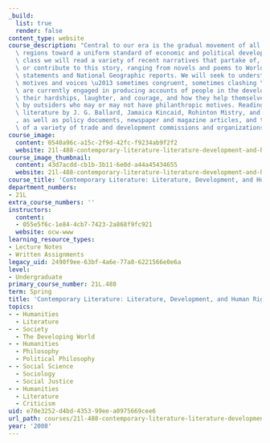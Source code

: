 ```yaml
---
_build:
  list: true
  render: false
content_type: website
course_description: "Central to our era is the gradual movement of all the world's\
  \ regions toward a uniform standard of economic and political development. In this\
  \ class we will read a variety of recent narratives that partake of, dissent from,\
  \ or contribute to this story, ranging from novels and poems to World Bank and IMF\
  \ statements and National Geographic reports. We will seek to understand the many\
  \ motives and voices \u2013 sometimes congruent, sometimes clashing \u2013 that\
  \ are currently engaged in producing accounts of people in the developing world:\
  \ their hardships, laughter, and courage, and how they help themselves and are helped\
  \ by outsiders who may or may not have philanthropic motives. Readings will include\
  \ literature by J. G. Ballard, Jamaica Kincaid, Rohinton Mistry, and John le Carr\xE9\
  , as well as policy documents, newspaper and magazine articles, and the Web sites\
  \ of a variety of trade and development commissions and organizations.\n"
course_image:
  content: 0540a96c-a15c-2f9d-42fc-f9234ab9f2f2
  website: 21l-488-contemporary-literature-literature-development-and-human-rights-spring-2008
course_image_thumbnail:
  content: 43d7acdd-cb1b-3b11-6e0d-a44a45434655
  website: 21l-488-contemporary-literature-literature-development-and-human-rights-spring-2008
course_title: 'Contemporary Literature: Literature, Development, and Human Rights'
department_numbers:
- 21L
extra_course_numbers: ''
instructors:
  content:
  - 055e5f6c-1e84-4cb7-7423-2a868f9fc921
  website: ocw-www
learning_resource_types:
- Lecture Notes
- Written Assignments
legacy_uid: 2490f9ee-63bf-4a6e-77a8-6221566e0e6a
level:
- Undergraduate
primary_course_number: 21L.488
term: Spring
title: 'Contemporary Literature: Literature, Development, and Human Rights'
topics:
- - Humanities
  - Literature
- - Society
  - The Developing World
- - Humanities
  - Philosophy
  - Political Philosophy
- - Social Science
  - Sociology
  - Social Justice
- - Humanities
  - Literature
  - Criticism
uid: e70e3252-d4bd-4353-99ee-a0975669cee6
url_path: courses/21l-488-contemporary-literature-literature-development-and-human-rights-spring-2008
year: '2008'
---
```


